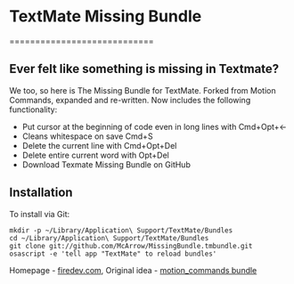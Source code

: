 # TextMate Missing Bundle  #
============================

## Ever felt like something is missing in Textmate? ##

We too, so here is The Missing Bundle for TextMate. Forked from Motion Commands, expanded and re-written. Now includes the following functionality:

* Put cursor at the beginning of code even in long lines with Cmd+Opt+←
* Cleans whitespace on save Cmd+S
* Delete the current line with Cmd+Opt+Del
* Delete entire current word with Opt+Del
* Download Texmate Missing Bundle on GitHub

## Installation ##

To install via Git:

    mkdir -p ~/Library/Application\ Support/TextMate/Bundles
    cd ~/Library/Application\ Support/TextMate/Bundles
    git clone git://github.com/McArrow/MissingBundle.tmbundle.git
    osascript -e 'tell app "TextMate" to reload bundles'

Homepage - [firedev.com](http://firedev.com), 
Original idea - [motion_commands bundle](https://github.com/rwilcox/motion_commands.tmbundle)

